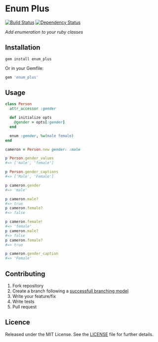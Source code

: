 # Enum Plus

[![Build Status](https://secure.travis-ci.org/caedes/enum_plus.png?branch=master)](http://travis-ci.org/caedes/enum_plus) [![Dependency Status](https://gemnasium.com/caedes/enum_plus.png)](https://gemnasium.com/caedes/enum_plus)

_Add enumeration to your ruby classes_

## Installation

```shell
gem install enum_plus
```

Or in your Gemfile:

```ruby
gem 'enum_plus'
```

## Usage

```ruby
class Person
  attr_accessor :gender

  def initialize opts
    @gender = opts[:gender]
  end

  enum :gender, %w(male female)
end

cameron = Person.new gender: :male

p Person.gender_values
#=> ['male', 'female']

p Person.gender_captions
#=> ['Male', 'Female']

p cameron.gender
#=> 'male'

p cameron.male?
#=> true
p cameron.female?
#=> false

p cameron.female!
#=> 'female'
p cameron.male?
#=> false
p cameron.female?
#=> true

p cameron.gender_caption
#=> 'Female'
```

## Contributing

1. Fork repository
2. Create a branch following a [successfull branching model](http://nvie.com/posts/a-successful-git-branching-model/)
3. Write your feature/fix
4. Write tests
5. Pull request

## Licence

Released under the MIT License. See the [LICENSE](https://github.com/caedes/enum_plus/blob/master/LICENSE.md) file for further details.
